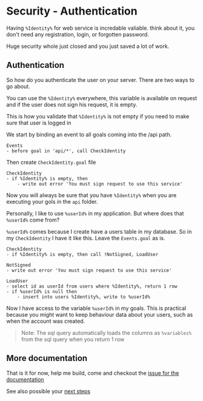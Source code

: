# Security - Authentication

Having `%Identity%` for web service is incredable valiable. think about it, you don't need any registration, login, or forgotten password. 

Huge security whole just closed and you just saved a lot of work.

## Authentication

So how do you authenticate the user on your server. There are two ways to go about.

You can use the `%Identity%` everywhere, this variable is available on request and if the user does not sign his request, it is empty.

This is how you validate that `%Identity%` is not empty if you need to make sure that user is logged in

We start by binding an event to all goals coming into the /api path. 
```plang
Events
- before goal in 'api/*', call CheckIdentity
```

Then create `CheckIdentity.goal` file
```plang
CheckIdentity
- if %Identity% is empty, then
    - write out error 'You must sign request to use this service'
```

Now you will always be sure that you have `%Identity%` when you are executing your gols in the `api` folder.


Personally, I like to use `%userId%` in my application. But where does that `%userId%` come from?

`%userId%` comes because I create have a users table in my database. So in my `CheckIdentity` I have it like this. Leave the `Events.goal` as is.

```plang
CheckIdentity
- if %Identity% is empty, then call !NotSigned, LoadUser

NotSigned
- write out error 'You must sign request to use this service'

LoadUser
- select id as userId from users where %Identity%, return 1 row
- if %userId% is null then
    - insert into users %Identity%, write to %userId%
```

Now I have access to the variable `%userId%` in my goals. This is practical because you might want to keep behaviour data about your users, such as when the account was created.

> Note: The sql query automatically loads the columns as `%variables%` from the sql query when you return 1 row

## More documentation

That is it for now, help me build, come and checkout the [issue for the documentation](https://github.com/PLangHQ/plang/issues/42)

See also possible your [next steps](./Lesson%206.md)